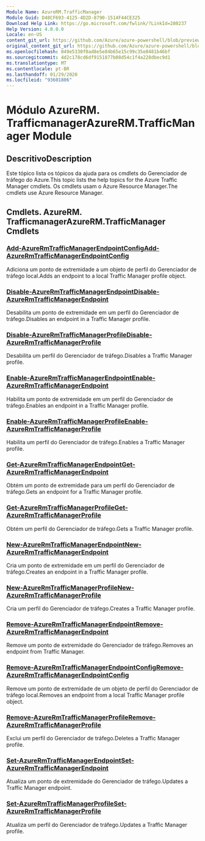 ```yaml
---
Module Name: AzureRM.TrafficManager
Module Guid: D48CF693-4125-4D2D-8790-1514F44CE325
Download Help Link: https://go.microsoft.com/fwlink/?LinkId=280237
Help Version: 4.0.0.0
Locale: en-US
content_git_url: https://github.com/Azure/azure-powershell/blob/preview/src/ResourceManager/TrafficManager/Commands.TrafficManager2/help/AzureRM.TrafficManager.md
original_content_git_url: https://github.com/Azure/azure-powershell/blob/preview/src/ResourceManager/TrafficManager/Commands.TrafficManager2/help/AzureRM.TrafficManager.md
ms.openlocfilehash: 049e5330f0ad8e5e84b65e15c99c35e8481b46bf
ms.sourcegitcommit: 4d2c178cd6df9151877b08d54c1f4a228dbec9d1
ms.translationtype: MT
ms.contentlocale: pt-BR
ms.lasthandoff: 01/29/2020
ms.locfileid: "93601806"
---
```

# <span data-ttu-id="8ce30-101">Módulo AzureRM. Trafficmanager</span><span class="sxs-lookup"><span data-stu-id="8ce30-101">AzureRM.TrafficManager Module</span></span>
## <span data-ttu-id="8ce30-102">Descritivo</span><span class="sxs-lookup"><span data-stu-id="8ce30-102">Description</span></span>
<span data-ttu-id="8ce30-103">Este tópico lista os tópicos da ajuda para os cmdlets do Gerenciador de tráfego do Azure.</span><span class="sxs-lookup"><span data-stu-id="8ce30-103">This topic lists the help topics for the Azure Traffic Manager cmdlets.</span></span> <span data-ttu-id="8ce30-104">Os cmdlets usam o Azure Resource Manager.</span><span class="sxs-lookup"><span data-stu-id="8ce30-104">The cmdlets use Azure Resource Manager.</span></span>

## <span data-ttu-id="8ce30-105">Cmdlets. AzureRM. Trafficmanager</span><span class="sxs-lookup"><span data-stu-id="8ce30-105">AzureRM.TrafficManager Cmdlets</span></span>
### [<span data-ttu-id="8ce30-106">Add-AzureRmTrafficManagerEndpointConfig</span><span class="sxs-lookup"><span data-stu-id="8ce30-106">Add-AzureRmTrafficManagerEndpointConfig</span></span>](Add-AzureRmTrafficManagerEndpointConfig.md)
<span data-ttu-id="8ce30-107">Adiciona um ponto de extremidade a um objeto de perfil do Gerenciador de tráfego local.</span><span class="sxs-lookup"><span data-stu-id="8ce30-107">Adds an endpoint to a local Traffic Manager profile object.</span></span>

### [<span data-ttu-id="8ce30-108">Disable-AzureRmTrafficManagerEndpoint</span><span class="sxs-lookup"><span data-stu-id="8ce30-108">Disable-AzureRmTrafficManagerEndpoint</span></span>](Disable-AzureRmTrafficManagerEndpoint.md)
<span data-ttu-id="8ce30-109">Desabilita um ponto de extremidade em um perfil do Gerenciador de tráfego.</span><span class="sxs-lookup"><span data-stu-id="8ce30-109">Disables an endpoint in a Traffic Manager profile.</span></span>

### [<span data-ttu-id="8ce30-110">Disable-AzureRmTrafficManagerProfile</span><span class="sxs-lookup"><span data-stu-id="8ce30-110">Disable-AzureRmTrafficManagerProfile</span></span>](Disable-AzureRmTrafficManagerProfile.md)
<span data-ttu-id="8ce30-111">Desabilita um perfil do Gerenciador de tráfego.</span><span class="sxs-lookup"><span data-stu-id="8ce30-111">Disables a Traffic Manager profile.</span></span>

### [<span data-ttu-id="8ce30-112">Enable-AzureRmTrafficManagerEndpoint</span><span class="sxs-lookup"><span data-stu-id="8ce30-112">Enable-AzureRmTrafficManagerEndpoint</span></span>](Enable-AzureRmTrafficManagerEndpoint.md)
<span data-ttu-id="8ce30-113">Habilita um ponto de extremidade em um perfil do Gerenciador de tráfego.</span><span class="sxs-lookup"><span data-stu-id="8ce30-113">Enables an endpoint in a Traffic Manager profile.</span></span>

### [<span data-ttu-id="8ce30-114">Enable-AzureRmTrafficManagerProfile</span><span class="sxs-lookup"><span data-stu-id="8ce30-114">Enable-AzureRmTrafficManagerProfile</span></span>](Enable-AzureRmTrafficManagerProfile.md)
<span data-ttu-id="8ce30-115">Habilita um perfil do Gerenciador de tráfego.</span><span class="sxs-lookup"><span data-stu-id="8ce30-115">Enables a Traffic Manager profile.</span></span>

### [<span data-ttu-id="8ce30-116">Get-AzureRmTrafficManagerEndpoint</span><span class="sxs-lookup"><span data-stu-id="8ce30-116">Get-AzureRmTrafficManagerEndpoint</span></span>](Get-AzureRmTrafficManagerEndpoint.md)
<span data-ttu-id="8ce30-117">Obtém um ponto de extremidade para um perfil do Gerenciador de tráfego.</span><span class="sxs-lookup"><span data-stu-id="8ce30-117">Gets an endpoint for a Traffic Manager profile.</span></span>

### [<span data-ttu-id="8ce30-118">Get-AzureRmTrafficManagerProfile</span><span class="sxs-lookup"><span data-stu-id="8ce30-118">Get-AzureRmTrafficManagerProfile</span></span>](Get-AzureRmTrafficManagerProfile.md)
<span data-ttu-id="8ce30-119">Obtém um perfil do Gerenciador de tráfego.</span><span class="sxs-lookup"><span data-stu-id="8ce30-119">Gets a Traffic Manager profile.</span></span>

### [<span data-ttu-id="8ce30-120">New-AzureRmTrafficManagerEndpoint</span><span class="sxs-lookup"><span data-stu-id="8ce30-120">New-AzureRmTrafficManagerEndpoint</span></span>](New-AzureRmTrafficManagerEndpoint.md)
<span data-ttu-id="8ce30-121">Cria um ponto de extremidade em um perfil do Gerenciador de tráfego.</span><span class="sxs-lookup"><span data-stu-id="8ce30-121">Creates an endpoint in a Traffic Manager profile.</span></span>

### [<span data-ttu-id="8ce30-122">New-AzureRmTrafficManagerProfile</span><span class="sxs-lookup"><span data-stu-id="8ce30-122">New-AzureRmTrafficManagerProfile</span></span>](New-AzureRmTrafficManagerProfile.md)
<span data-ttu-id="8ce30-123">Cria um perfil do Gerenciador de tráfego.</span><span class="sxs-lookup"><span data-stu-id="8ce30-123">Creates a Traffic Manager profile.</span></span>

### [<span data-ttu-id="8ce30-124">Remove-AzureRmTrafficManagerEndpoint</span><span class="sxs-lookup"><span data-stu-id="8ce30-124">Remove-AzureRmTrafficManagerEndpoint</span></span>](Remove-AzureRmTrafficManagerEndpoint.md)
<span data-ttu-id="8ce30-125">Remove um ponto de extremidade do Gerenciador de tráfego.</span><span class="sxs-lookup"><span data-stu-id="8ce30-125">Removes an endpoint from Traffic Manager.</span></span>

### [<span data-ttu-id="8ce30-126">Remove-AzureRmTrafficManagerEndpointConfig</span><span class="sxs-lookup"><span data-stu-id="8ce30-126">Remove-AzureRmTrafficManagerEndpointConfig</span></span>](Remove-AzureRmTrafficManagerEndpointConfig.md)
<span data-ttu-id="8ce30-127">Remove um ponto de extremidade de um objeto de perfil do Gerenciador de tráfego local.</span><span class="sxs-lookup"><span data-stu-id="8ce30-127">Removes an endpoint from a local Traffic Manager profile object.</span></span>

### [<span data-ttu-id="8ce30-128">Remove-AzureRmTrafficManagerProfile</span><span class="sxs-lookup"><span data-stu-id="8ce30-128">Remove-AzureRmTrafficManagerProfile</span></span>](Remove-AzureRmTrafficManagerProfile.md)
<span data-ttu-id="8ce30-129">Exclui um perfil do Gerenciador de tráfego.</span><span class="sxs-lookup"><span data-stu-id="8ce30-129">Deletes a Traffic Manager profile.</span></span>

### [<span data-ttu-id="8ce30-130">Set-AzureRmTrafficManagerEndpoint</span><span class="sxs-lookup"><span data-stu-id="8ce30-130">Set-AzureRmTrafficManagerEndpoint</span></span>](Set-AzureRmTrafficManagerEndpoint.md)
<span data-ttu-id="8ce30-131">Atualiza um ponto de extremidade do Gerenciador de tráfego.</span><span class="sxs-lookup"><span data-stu-id="8ce30-131">Updates a Traffic Manager endpoint.</span></span>

### [<span data-ttu-id="8ce30-132">Set-AzureRmTrafficManagerProfile</span><span class="sxs-lookup"><span data-stu-id="8ce30-132">Set-AzureRmTrafficManagerProfile</span></span>](Set-AzureRmTrafficManagerProfile.md)
<span data-ttu-id="8ce30-133">Atualiza um perfil do Gerenciador de tráfego.</span><span class="sxs-lookup"><span data-stu-id="8ce30-133">Updates a Traffic Manager profile.</span></span>

